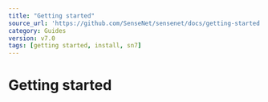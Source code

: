 ```yaml
---
title: "Getting started"
source_url: 'https://github.com/SenseNet/sensenet/docs/getting-started.md'
category: Guides
version: v7.0
tags: [getting started, install, sn7]
---
```


# Getting started